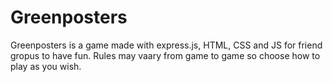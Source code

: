 # Greenposters
Greenposters is a game made with express.js, HTML, CSS and JS for friend gropus to have fun. Rules may vaary from game to game so choose how to play as you wish.
